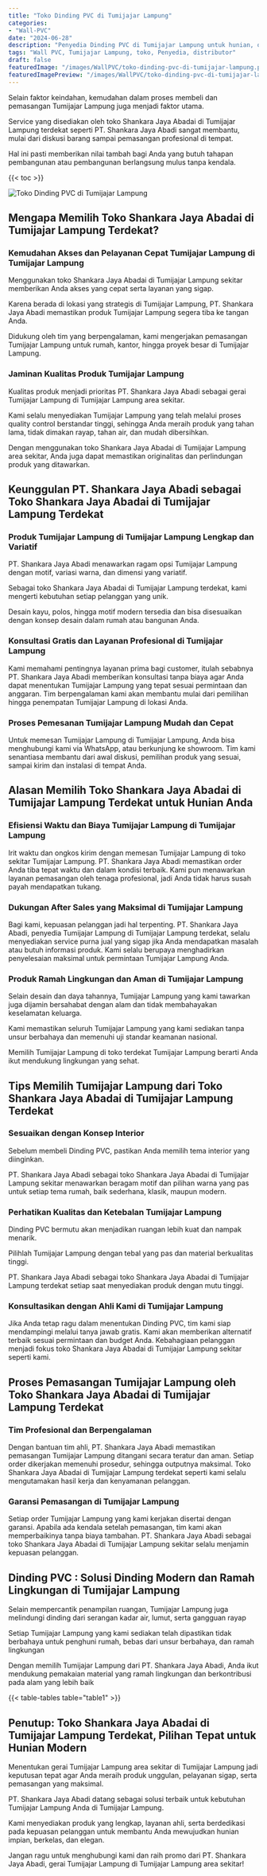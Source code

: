 ```yaml
---
title: "Toko Dinding PVC di Tumijajar Lampung"
categories:
- "Wall-PVC"
date: "2024-06-28"
description: "Penyedia Dinding PVC di Tumijajar Lampung untuk hunian, office, serta ritel. Panel unggulan, beragam motif, warna modern, dengan servis instalasi dikerjakan oleh tim profesional serta jaminan resmi!|Servis penyediaan Dinding PVC di Tumijajar Lampung bagi kebutuhan hunian, office, atau gerai, beserta produk berkualitas dan instalasi oleh teknisi berpengalaman dan jaminan resmi.|Pilihan Dinding PVC di Tumijajar Lampung yang terpercaya bagi hunian, kantor, dan toko, bersama panel terbaik dan pemasangan ditangani oleh tim berpengalaman serta jaminan resmi.|Penyediaan Dinding PVC di Tumijajar Lampung untuk tempat tinggal, kantor, serta toko, beserta material berkualitas dan instalasi oleh tim ahli, dilengkapi dengan kepastian resmi.}"
tags: "Wall PVC, Tumijajar Lampung, toko, Penyedia, distributor"
draft: false
featuredImage: "/images/WallPVC/toko-dinding-pvc-di-tumijajar-lampung.png"
featuredImagePreview: "/images/WallPVC/toko-dinding-pvc-di-tumijajar-lampung.png"
---
```


Selain faktor keindahan, kemudahan dalam proses membeli dan pemasangan Tumijajar Lampung juga menjadi faktor utama.

Service yang disediakan oleh toko Shankara Jaya Abadai di Tumijajar Lampung terdekat seperti PT. Shankara Jaya Abadi sangat membantu, mulai dari diskusi barang sampai pemasangan profesional di tempat.

Hal ini pasti memberikan nilai tambah bagi Anda yang butuh tahapan pembangunan atau pembangunan berlangsung mulus tanpa kendala.

{{< toc >}}

![Toko Dinding PVC di Tumijajar Lampung](/images/Wall-PVC/Toko-Dinding-PVC-di-Tumijajar-Lampung.png)

## Mengapa Memilih Toko Shankara Jaya Abadai di Tumijajar Lampung Terdekat?

### Kemudahan Akses dan Pelayanan Cepat Tumijajar Lampung di Tumijajar Lampung

Menggunakan toko Shankara Jaya Abadai di Tumijajar Lampung sekitar memberikan Anda akses yang cepat serta layanan yang sigap.

Karena berada di lokasi yang strategis di Tumijajar Lampung, PT. Shankara Jaya Abadi memastikan produk Tumijajar Lampung segera tiba ke tangan Anda.

Didukung oleh tim yang berpengalaman, kami mengerjakan pemasangan Tumijajar Lampung untuk rumah, kantor, hingga proyek besar di Tumijajar Lampung.

### Jaminan Kualitas Produk Tumijajar Lampung

Kualitas produk menjadi prioritas PT. Shankara Jaya Abadi sebagai gerai Tumijajar Lampung di Tumijajar Lampung area sekitar.

Kami selalu menyediakan Tumijajar Lampung yang telah melalui proses quality control berstandar tinggi, sehingga Anda meraih produk yang tahan lama, tidak dimakan rayap, tahan air, dan mudah dibersihkan.

Dengan menggunakan toko Shankara Jaya Abadai di Tumijajar Lampung area sekitar, Anda juga dapat memastikan originalitas dan perlindungan produk yang ditawarkan.

## Keunggulan PT. Shankara Jaya Abadi sebagai Toko Shankara Jaya Abadai di Tumijajar Lampung Terdekat

### Produk Tumijajar Lampung di Tumijajar Lampung Lengkap dan Variatif

PT. Shankara Jaya Abadi menawarkan ragam opsi Tumijajar Lampung dengan motif, variasi warna, dan dimensi yang variatif.

Sebagai toko Shankara Jaya Abadai di Tumijajar Lampung terdekat, kami mengerti kebutuhan setiap pelanggan yang unik.

Desain kayu, polos, hingga motif modern tersedia dan bisa disesuaikan dengan konsep desain dalam rumah atau bangunan Anda.

### Konsultasi Gratis dan Layanan Profesional di Tumijajar Lampung

Kami memahami pentingnya layanan prima bagi customer, itulah sebabnya PT. Shankara Jaya Abadi memberikan konsultasi tanpa biaya agar Anda dapat menentukan Tumijajar Lampung yang tepat sesuai permintaan dan anggaran. Tim berpengalaman kami akan membantu mulai dari pemilihan hingga penempatan Tumijajar Lampung di lokasi Anda.

### Proses Pemesanan Tumijajar Lampung Mudah dan Cepat

Untuk memesan Tumijajar Lampung di Tumijajar Lampung, Anda bisa menghubungi kami via WhatsApp, atau berkunjung ke showroom. Tim kami senantiasa membantu dari awal diskusi, pemilihan produk yang sesuai, sampai kirim dan instalasi di tempat Anda.

## Alasan Memilih Toko Shankara Jaya Abadai di Tumijajar Lampung Terdekat untuk Hunian Anda

### Efisiensi Waktu dan Biaya Tumijajar Lampung di Tumijajar Lampung

Irit waktu dan ongkos kirim dengan memesan Tumijajar Lampung di toko sekitar Tumijajar Lampung. PT. Shankara Jaya Abadi memastikan order Anda tiba tepat waktu dan dalam kondisi terbaik. Kami pun menawarkan layanan pemasangan oleh tenaga profesional, jadi Anda tidak harus susah payah mendapatkan tukang.

### Dukungan After Sales yang Maksimal di Tumijajar Lampung

Bagi kami, kepuasan pelanggan jadi hal terpenting. PT. Shankara Jaya Abadi, penyedia Tumijajar Lampung di Tumijajar Lampung terdekat, selalu menyediakan service purna jual yang sigap jika Anda mendapatkan masalah atau butuh informasi produk. Kami selalu berupaya menghadirkan penyelesaian maksimal untuk permintaan Tumijajar Lampung Anda.

### Produk Ramah Lingkungan dan Aman di Tumijajar Lampung

Selain desain dan daya tahannya, Tumijajar Lampung yang kami tawarkan juga dijamin bersahabat dengan alam dan tidak membahayakan keselamatan keluarga.

Kami memastikan seluruh Tumijajar Lampung yang kami sediakan tanpa unsur berbahaya dan memenuhi uji standar keamanan nasional.

Memilih Tumijajar Lampung di toko terdekat Tumijajar Lampung berarti Anda ikut mendukung lingkungan yang sehat.

## Tips Memilih Tumijajar Lampung dari Toko Shankara Jaya Abadai di Tumijajar Lampung Terdekat

### Sesuaikan dengan Konsep Interior 

Sebelum membeli Dinding PVC, pastikan Anda memilih tema interior yang diinginkan.

PT. Shankara Jaya Abadi sebagai toko Shankara Jaya Abadai di Tumijajar Lampung sekitar menawarkan beragam motif dan pilihan warna yang pas untuk setiap tema rumah, baik sederhana, klasik, maupun modern.

### Perhatikan Kualitas dan Ketebalan Tumijajar Lampung

 Dinding PVC  bermutu akan menjadikan ruangan lebih kuat dan nampak menarik.

Pilihlah Tumijajar Lampung dengan tebal yang pas dan material berkualitas tinggi.

PT. Shankara Jaya Abadi sebagai toko Shankara Jaya Abadai di Tumijajar Lampung terdekat setiap saat menyediakan produk dengan mutu tinggi.

### Konsultasikan dengan Ahli Kami di Tumijajar Lampung

Jika Anda tetap ragu dalam menentukan Dinding PVC, tim kami siap mendampingi melalui tanya jawab gratis. Kami akan memberikan alternatif terbaik sesuai permintaan dan budget Anda. Kebahagiaan pelanggan menjadi fokus toko Shankara Jaya Abadai di Tumijajar Lampung sekitar seperti kami.

## Proses Pemasangan Tumijajar Lampung oleh Toko Shankara Jaya Abadai di Tumijajar Lampung Terdekat

### Tim Profesional dan Berpengalaman

Dengan bantuan tim ahli, PT. Shankara Jaya Abadi memastikan pemasangan Tumijajar Lampung ditangani secara teratur dan aman. Setiap order dikerjakan memenuhi prosedur, sehingga outputnya maksimal. Toko Shankara Jaya Abadai di Tumijajar Lampung terdekat seperti kami selalu mengutamakan hasil kerja dan kenyamanan pelanggan.

### Garansi Pemasangan di Tumijajar Lampung

Setiap order Tumijajar Lampung yang kami kerjakan disertai dengan garansi. Apabila ada kendala setelah pemasangan, tim kami akan memperbaikinya tanpa biaya tambahan. PT. Shankara Jaya Abadi sebagai toko Shankara Jaya Abadai di Tumijajar Lampung sekitar selalu menjamin kepuasan pelanggan.

##  Dinding PVC : Solusi Dinding Modern dan Ramah Lingkungan di Tumijajar Lampung

Selain mempercantik penampilan ruangan, Tumijajar Lampung juga melindungi dinding dari serangan kadar air, lumut, serta gangguan rayap

Setiap Tumijajar Lampung yang kami sediakan telah dipastikan tidak berbahaya untuk penghuni rumah, bebas dari unsur berbahaya, dan ramah lingkungan

Dengan memilih Tumijajar Lampung dari PT. Shankara Jaya Abadi, Anda ikut mendukung pemakaian material yang ramah lingkungan dan berkontribusi pada alam yang lebih baik

{{< table-tables table="table1" >}}

## Penutup: Toko Shankara Jaya Abadai di Tumijajar Lampung Terdekat, Pilihan Tepat untuk Hunian Modern

Menentukan gerai Tumijajar Lampung area sekitar di Tumijajar Lampung jadi keputusan tepat agar Anda meraih produk unggulan, pelayanan sigap, serta pemasangan yang maksimal.

PT. Shankara Jaya Abadi datang sebagai solusi terbaik untuk kebutuhan Tumijajar Lampung Anda di Tumijajar Lampung.

Kami menyediakan produk yang lengkap, layanan ahli, serta berdedikasi pada kepuasan pelanggan untuk membantu Anda mewujudkan hunian impian, berkelas, dan elegan.

Jangan ragu untuk menghubungi kami dan raih promo dari PT. Shankara Jaya Abadi, gerai Tumijajar Lampung di Tumijajar Lampung area sekitar!
